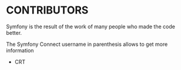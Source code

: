 CONTRIBUTORS
============

Symfony is the result of the work of many people who made the code better.

The Symfony Connect username in parenthesis allows to get more information
 - CRT

